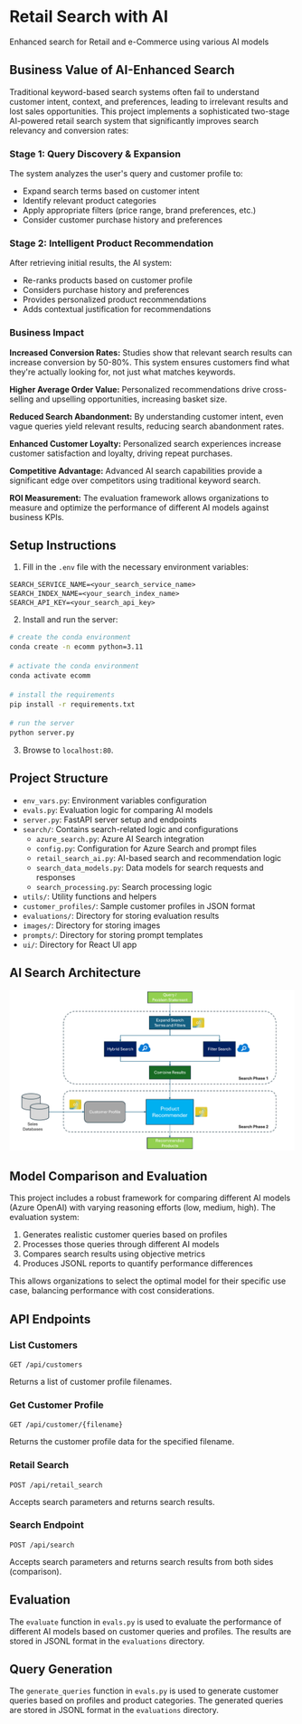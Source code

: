 # Retail Search with AI
Enhanced search for Retail and e-Commerce using various AI models

## Business Value of AI-Enhanced Search

Traditional keyword-based search systems often fail to understand customer intent, context, and preferences, leading to irrelevant results and lost sales opportunities. This project implements a sophisticated two-stage AI-powered retail search system that significantly improves search relevancy and conversion rates:

### Stage 1: Query Discovery & Expansion
The system analyzes the user's query and customer profile to:
- Expand search terms based on customer intent
- Identify relevant product categories
- Apply appropriate filters (price range, brand preferences, etc.)
- Consider customer purchase history and preferences

### Stage 2: Intelligent Product Recommendation
After retrieving initial results, the AI system:
- Re-ranks products based on customer profile
- Considers purchase history and preferences
- Provides personalized product recommendations
- Adds contextual justification for recommendations

### Business Impact

**Increased Conversion Rates:** Studies show that relevant search results can increase conversion by 50-80%. This system ensures customers find what they're actually looking for, not just what matches keywords.

**Higher Average Order Value:** Personalized recommendations drive cross-selling and upselling opportunities, increasing basket size.

**Reduced Search Abandonment:** By understanding customer intent, even vague queries yield relevant results, reducing search abandonment rates.

**Enhanced Customer Loyalty:** Personalized search experiences increase customer satisfaction and loyalty, driving repeat purchases.

**Competitive Advantage:** Advanced AI search capabilities provide a significant edge over competitors using traditional keyword search.

**ROI Measurement:** The evaluation framework allows organizations to measure and optimize the performance of different AI models against business KPIs.

## Setup Instructions

1. Fill in the `.env` file with the necessary environment variables:

```
SEARCH_SERVICE_NAME=<your_search_service_name>
SEARCH_INDEX_NAME=<your_search_index_name>
SEARCH_API_KEY=<your_search_api_key>
```

2. Install and run the server:

```bash
# create the conda environment
conda create -n ecomm python=3.11

# activate the conda environment
conda activate ecomm

# install the requirements
pip install -r requirements.txt

# run the server
python server.py
```

3. Browse to `localhost:80`.

## Project Structure

- `env_vars.py`: Environment variables configuration
- `evals.py`: Evaluation logic for comparing AI models
- `server.py`: FastAPI server setup and endpoints
- `search/`: Contains search-related logic and configurations
  - `azure_search.py`: Azure AI Search integration
  - `config.py`: Configuration for Azure Search and prompt files
  - `retail_search_ai.py`: AI-based search and recommendation logic
  - `search_data_models.py`: Data models for search requests and responses
  - `search_processing.py`: Search processing logic
- `utils/`: Utility functions and helpers
- `customer_profiles/`: Sample customer profiles in JSON format
- `evaluations/`: Directory for storing evaluation results
- `images/`: Directory for storing images
- `prompts/`: Directory for storing prompt templates
- `ui/`: Directory for React UI app

## AI Search Architecture

![AI Search Overview](images/ecomm_ai_search.png)

## Model Comparison and Evaluation

This project includes a robust framework for comparing different AI models (Azure OpenAI) with varying reasoning efforts (low, medium, high). The evaluation system:

1. Generates realistic customer queries based on profiles
2. Processes those queries through different AI models
3. Compares search results using objective metrics
4. Produces JSONL reports to quantify performance differences

This allows organizations to select the optimal model for their specific use case, balancing performance with cost considerations.

## API Endpoints

### List Customers

```
GET /api/customers
```

Returns a list of customer profile filenames.

### Get Customer Profile

```
GET /api/customer/{filename}
```

Returns the customer profile data for the specified filename.

### Retail Search

```
POST /api/retail_search
```

Accepts search parameters and returns search results.

### Search Endpoint

```
POST /api/search
```

Accepts search parameters and returns search results from both sides (comparison).

## Evaluation

The `evaluate` function in `evals.py` is used to evaluate the performance of different AI models based on customer queries and profiles. The results are stored in JSONL format in the `evaluations` directory.

## Query Generation

The `generate_queries` function in `evals.py` is used to generate customer queries based on profiles and product categories. The generated queries are stored in JSONL format in the `evaluations` directory.